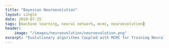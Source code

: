 ```yaml
---
title: "Bayesian Neuroevolution"
layout: single
date: 2020-07-25
tags: [machine learning, neural network, mcmc, neuroevolution]
header:
    image: "/images/neuroevolution/neuroevolution.png"
excerpt: "Evolutionary algorithms Coupled with MCMC for Training Neural Networks"
---
```


<!-- # H1

## H2

Here's some text

Here's some *italics*

Here's some **bold** text

Here's an image:
<img src="{{ site.baseurl }}/images/neuroevolution/linsep.jpg" alt="waterfront">

Here's another image using Kramdown:
![alt]({{ site.url }}{{ site.baseurl }}/images/neuroevolution/linsep.jpg)


Here's some math
$$z=x+y$$ 

inline: $$z=x+y$$ -->
